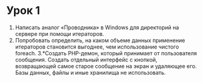 # Урок 1
1. Написать аналог «Проводника» в Windows для директорий на сервере при помощи итераторов.
2. Попробовать определить, на каком объеме данных применение итераторов становится выгоднее, чем использование чистого 
foreach.
3.*Создать PHP-демон, который принимает от пользователя сообщения. Создать отдельный интерфейс с кнопкой, возвращающей
 самое старое сообщение на экран и удаляющее его. Базы данных, файлы и иные хранилища не использовать.